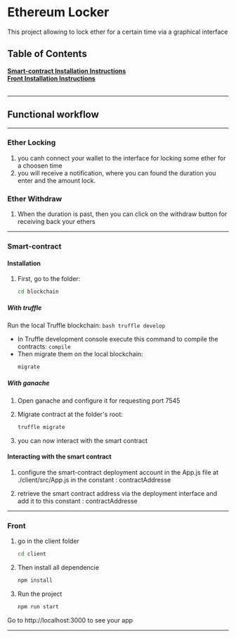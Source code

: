 # Ethereum Locker

This project allowing to lock ether for a certain time via a graphical interface

## Table of Contents
**[Smart-contract Installation Instructions](#Smart-contract)**<br>
**[Front Installation Instructions](#Front)**<br>
<br>

---

## Functional workflow
****
### Ether Locking

1. you canh connect your wallet to the interface for locking some ether for a choosen time
2. you will receive a notification, where you can found the duration you enter and the amount lock.

### Ether Withdraw

1. When the duration is past, then you can click on the withdraw button for receiving back your ethers

---


### Smart-contract

#### Installation

1. First, go to the folder:
    ```bash
    cd blockchain
    ```

##### With truffle

Run the local Truffle blockchain:
    ```bash
    truffle develop
    ```

* In Truffle development console execute this command to compile the contracts: `compile`
* Then migrate them on the local blockchain:
    ```bash
    migrate
    ```

##### With ganache

1. Open ganache and configure it for requesting port 7545

2. Migrate contract at the folder's root:

    ```bash
    truffle migrate
    ````
3. you can now interact with the smart contract

#### Interacting with the smart contract

1. configure the smart-contract deployment account in the App.js file at ./client/src/App.js in the constant : contractAddresse

2. retrieve the smart contract address via the deployment interface and add it to this constant : contractAddresse

---

### Front

1. go in the client folder
    ```bash
    cd client
    ```

2. Then install all dependencie
    ```bash
    npm install
    ```

3. Run the project
    ```bash
    npm run start
    ```

Go to http://localhost:3000 to see your app

---
